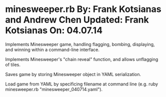 minesweeper.rb
By:       Frank Kotsianas and Andrew Chen
Updated:  Frank Kotsianas
On:       04.07.14
===========================

Implements Minesweeper game, handling flagging, bombing, displaying, and winning within a command-line interface.

Implements Minesweeper's "chain reveal" function, and allows unflagging of tiles.

Saves game by storing Minesweeper object in YAML serialization. 

Load game from YAML by specificing filename at command line (e.g. ruby minesweeper.rb "minesweeper_040714.yaml").

